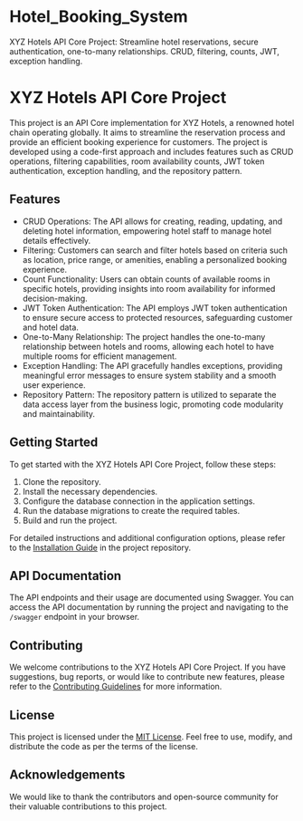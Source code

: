 # Hotel_Booking_System
XYZ Hotels API Core Project: Streamline hotel reservations, secure authentication, one-to-many relationships. CRUD, filtering, counts, JWT, exception handling.


# XYZ Hotels API Core Project

This project is an API Core implementation for XYZ Hotels, a renowned hotel chain operating globally. It aims to streamline the reservation process and provide an efficient booking experience for customers. The project is developed using a code-first approach and includes features such as CRUD operations, filtering capabilities, room availability counts, JWT token authentication, exception handling, and the repository pattern.

## Features

- CRUD Operations: The API allows for creating, reading, updating, and deleting hotel information, empowering hotel staff to manage hotel details effectively.
- Filtering: Customers can search and filter hotels based on criteria such as location, price range, or amenities, enabling a personalized booking experience.
- Count Functionality: Users can obtain counts of available rooms in specific hotels, providing insights into room availability for informed decision-making.
- JWT Token Authentication: The API employs JWT token authentication to ensure secure access to protected resources, safeguarding customer and hotel data.
- One-to-Many Relationship: The project handles the one-to-many relationship between hotels and rooms, allowing each hotel to have multiple rooms for efficient management.
- Exception Handling: The API gracefully handles exceptions, providing meaningful error messages to ensure system stability and a smooth user experience.
- Repository Pattern: The repository pattern is utilized to separate the data access layer from the business logic, promoting code modularity and maintainability.

## Getting Started

To get started with the XYZ Hotels API Core Project, follow these steps:

1. Clone the repository.
2. Install the necessary dependencies.
3. Configure the database connection in the application settings.
4. Run the database migrations to create the required tables.
5. Build and run the project.

For detailed instructions and additional configuration options, please refer to the [Installation Guide](installation.md) in the project repository.

## API Documentation

The API endpoints and their usage are documented using Swagger. You can access the API documentation by running the project and navigating to the `/swagger` endpoint in your browser.

## Contributing

We welcome contributions to the XYZ Hotels API Core Project. If you have suggestions, bug reports, or would like to contribute new features, please refer to the [Contributing Guidelines](contributing.md) for more information.

## License

This project is licensed under the [MIT License](LICENSE). Feel free to use, modify, and distribute the code as per the terms of the license.

## Acknowledgements

We would like to thank the contributors and open-source community for their valuable contributions to this project.

